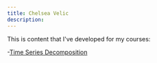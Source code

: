 ```yaml
---
title: Chelsea Velic
description: 
---
```



This is content that I've developed for my courses:

-[Time Series Decomposition](/timeseries/index.md)

